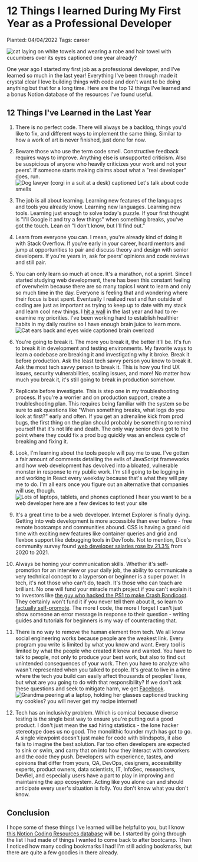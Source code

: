# 12 Things I learned During My First Year as a Professional Developer

Planted: 04/04/2022
Tags: career

![cat laying on white towels and wearing a robe and hair towel with cucumbers over its eyes captioned one year already?](https://images.abbeyperini.com/1-year/already.jpeg)

One year ago I started my first job as a professional developer, and I've learned so much in the last year! Everything I've been through made it crystal clear I love building things with code and don't want to be doing anything but that for a long time. Here are the top 12 things I've learned and a bonus Notion database of the resources I've found useful.

## 12 Things I've Learned in the Last Year

1. There is no perfect code.
There will always be a backlog, things you'd like to fix, and different ways to implement the same thing. Similar to how a work of art is never finished, just done for now.

2. Beware those who use the term code smell.
Constructive feedback requires ways to improve. Anything else is unsupported criticism. Also be suspicious of anyone who heavily criticizes your work and not your peers'. If someone starts making claims about what a "real developer" does, run. ![Dog lawyer (corgi in a suit at a desk) captioned Let's talk about code smells](https://images.abbeyperini.com/1-year/code-smells.jpeg)

3. The job is all about learning.
Learning new features of the languages and tools you already know. Learning new languages. Learning new tools. Learning just enough to solve today's puzzle. If your first thought is "I'll Google it and try a few things" when something breaks, you've got the touch. Lean on "I don't know, but I'll find out."

4. Learn from everyone you can.
I mean, you're already kind of doing it with Stack Overflow. If you're early in your career, hoard mentors and jump at opportunities to pair and discuss theory and design with senior developers. If you're years in, ask for peers' opinions and code reviews and still pair.

5. You can only learn so much at once.
It's a marathon, not a sprint. Since I started studying web development, there has been this constant feeling of overwhelm because there are so many topics I want to learn and only so much time in the day. Everyone is feeling that and wondering where their focus is best spent. Eventually I realized rest and fun outside of coding are just as important as trying to keep up to date with my stack and learn cool new things. I [hit a wall](/blog.html?blog=coding) in the last year and had to re-examine my priorities. I've been working hard to establish healthier habits in my daily routine so I have enough brain juice to learn more. ![Cat ears back and eyes wide captioned brain overload](https://images.abbeyperini.com/1-year/brain-overload.jpeg)

6. You're going to break it.
The more you break it, the better it'll be. It's fun to break it in development and testing environments. My favorite ways to learn a codebase are breaking it and investigating why it broke. Break it before production. Ask the least tech savvy person you know to break it. Ask the most tech savvy person to break it. This is how you find UX issues, security vulnerabilities, scaling issues, and more! No matter how much you break it, it's still going to break in production somehow.

7. Replicate before investigate.
This is step one in my troubleshooting process. If you're a worrier and on production support, create a troubleshooting plan. This requires being familiar with the system so be sure to ask questions like "When something breaks, what logs do you look at first?" early and often. If you get an adrenaline kick from prod bugs, the first thing on the plan should probably be something to remind yourself that it's not life and death. The only way senior devs got to the point where they could fix a prod bug quickly was an endless cycle of breaking and fixing it.

8. Look, I'm learning about the tools people will pay me to use.
I've gotten a fair amount of comments detailing the evils of JavaScript frameworks and how web development has devolved into a bloated, vulnerable monster in response to my public work. I'm still going to be logging in and working in React every weekday because that's what they will pay me to do. I'm all ears once you figure out an alternative that companies will use, though. ![Lots of laptops, tablets, and phones captioned I hear you want to be a web developer here are a few devices to test your site](https://images.abbeyperini.com/1-year/web.jpeg)

9. It's a great time to be a web developer.
Internet Explorer is finally dying. Getting into web development is more accessible than ever before - free remote bootcamps and communities abound. CSS is having a grand old time with exciting new features like container queries and grid and flexbox support like debugging tools in DevTools. Not to mention, Dice's community survey found [web developer salaries rose by 21.3%](https://www.zdnet.com/article/developers-heres-how-much-your-programming-skills-are-worth-right-now/#:~:text=The%202022%20Tech%20Salary%20Report,has%20been%20conducting%20the%20survey.) from 2020 to 2021.

10. Always be honing your communication skills.
Whether it's self-promotion for an interview or your daily job, the ability to communicate a very technical concept to a layperson or beginner is a super power. In tech, it's not those who can't do, teach. It's those who can teach are brilliant. No one will fund your miracle math project if you can't explain it to investors like [the guy who hacked the PS1 to make Crash Bandicoot](https://www.youtube.com/watch?v=izxXGuVL21o). They certainly won't fund it if you never tell them about it, so learn to [factually self-promote](/blog.html?blog=confidence). The more I code, the more I forget I can't just show someone an error message in response to their question - writing guides and tutorials for beginners is my way of counteracting that.

11. There is no way to remove the human element from tech.
We all know social engineering works because people are the weakest link. Every program you write is limited by what you know and want. Every tool is limited by what the people who created it knew and wanted. You have to talk to people, not only to produce your best work, but also to find out unintended consequences of your work. Then you have to analyze who wasn't represented when you talked to people. It's great to live in a time where the tech you build can easily affect thousands of peoples' lives, but what are you going to do with that responsibility? If we don't ask these questions and seek to mitigate harm, we get [Facebook](https://www.cbsnews.com/news/facebook-whistleblower-frances-haugen-misinformation-public-60-minutes-2021-10-03/). ![Grandma peering at a laptop, holding her glasses captioned tracking my cookies? you will never get my recipe internet!](https://images.abbeyperini.com/1-year/cookies.png)

12. Tech has an inclusivity problem.
Which is comical because diverse testing is the single best way to ensure you're putting out a good product. I don't just mean the sad hiring statistics - the lone hacker stereotype does us no good. The monolithic founder myth has got to go. A single viewpoint doesn't just make for code with blindspots, it also fails to imagine the best solution. Far too often developers are expected to sink or swim, and carry that on into how they interact with coworkers and the code they push. Developers with experience, tastes, and opinions that differ from yours, QA, DevOps, designers, accessibility experts, product owners, data scientists, IT, InfoSec, researchers, DevRel, and especially users have a part to play in improving and maintaining the app ecosystem. Acting like you alone can and should anticipate every user's situation is folly. You don't know what you don't know.

## Conclusion

I hope some of these things I've learned will be helpful to you, but I know [this Notion Coding Resources database](https://brindle-celsius-ac6.notion.site/d0f94b8ef82042959520d47078286f16?v=8597b7f469be4b62bf8633b06f51b9d1) will be. I started by going through the list I had made of things I wanted to come back to after bootcamp. Then I noticed how many coding bookmarks I had! I'm still adding bookmarks, but there are quite a few goodies in there already.
